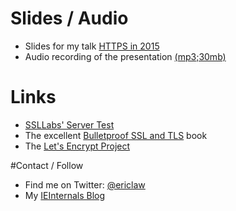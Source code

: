 # Slides / Audio
- Slides for my talk [HTTPS in 2015](http://www.codemash.org/session/https-in-2015/)
- Audio recording of the presentation [(mp3;30mb)](http://ericlawrence.com/dl/Codemash2015-HTTPS-in-2015-64kbps.mp3)
# Links
- [SSLLabs' Server Test](https://www.ssllabs.com/ssltest/)
- The excellent [Bulletproof SSL and TLS](https://www.feistyduck.com/books/bulletproof-ssl-and-tls/) book
- The [Let's Encrypt Project](https://letsencrypt.org/)

#Contact / Follow
- Find me on Twitter: [@ericlaw](https://twitter.com/ericlaw)
- My [IEInternals Blog](http://blogs.msdn.com/b/ieinternals)
